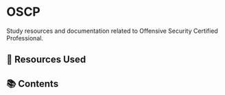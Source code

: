 # OSCP

Study resources and documentation related to Offensive Security Certified Professional.

## 🧰 Resources Used

<!-- Insert here the resources used (e.g., courses, labs, tools, platforms) -->

## 📚 Contents

<!-- Add links to section files here -->
